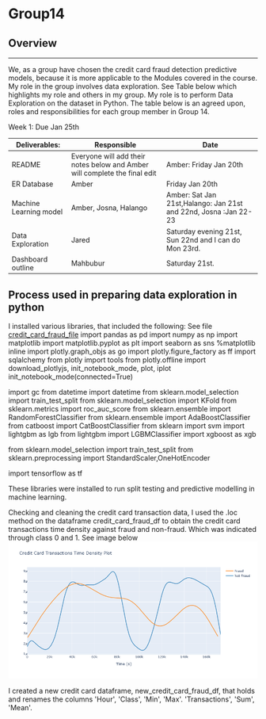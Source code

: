 # Group14
## Overview
---
We, as a group have chosen the credit card fraud detection predictive models, because it is more applicable to the Modules covered in the course. My role in the group involves data exploration. See Table below which highlights my role and others in my group. My role is to perform Data Exploration on the dataset in Python. The table below is an agreed upon, roles and responsibilities for each group member in Group 14. 


Week 1: Due Jan 25th

|Deliverables:|	Responsible|	Date|
| ----------------------- | ---------------------------------------- |--------------------------|
|README|	Everyone will add their notes below and Amber will complete the final edit|	Amber: Friday Jan 20th|
|ER Database	|Amber	|Friday Jan 20th|
|Machine Learning model|	Amber, Josna, Halango	|Amber: Sat Jan 21st,Halango: Jan 21st and 22nd, Josna :Jan 22-23 |
|Data Exploration	|Jared	|Saturday evening 21st, Sun 22nd and I can do Mon 23rd.|
|Dashboard outline |	Mahbubur	|Saturday 21st. |


## Process used in preparing data exploration in python

I installed various libraries, that included the following: See file [credit_card_fraud_file]()
import pandas as pd 
import numpy as np
import matplotlib
import matplotlib.pyplot as plt
import seaborn as sns
%matplotlib inline 
import plotly.graph_objs as go
import plotly.figure_factory as ff
import sqlalchemy
from plotly import tools
from plotly.offline import download_plotlyjs, init_notebook_mode, plot, iplot
init_notebook_mode(connected=True)


import gc
from datetime import datetime 
from sklearn.model_selection import train_test_split
from sklearn.model_selection import KFold
from sklearn.metrics import roc_auc_score
from sklearn.ensemble import RandomForestClassifier
from sklearn.ensemble import AdaBoostClassifier
from catboost import CatBoostClassifier
from sklearn import svm
import lightgbm as lgb
from lightgbm import LGBMClassifier
import xgboost as xgb

from sklearn.model_selection import train_test_split
from sklearn.preprocessing import StandardScaler,OneHotEncoder

import tensorflow as tf

These libraries were installed to run split testing and predictive modelling in machine learning. 

Checking and cleaning the credit card transaction data, I used the .loc method on the dataframe credit_card_fraud_df to obtain the credit card transactions time density against fraud and non-fraud. Which was indicated through class 0 and 1. 
See image below
![](https://github.com/mueeze/Group14/blob/Jared-Murray/Credit%20Card%20Transactions%20Time%20Density%20Plot.png)

I created a new credit card dataframe, new_credit_card_fraud_df, that holds and renames the columns 'Hour', 'Class', 'Min', 'Max'. 'Transactions', 'Sum', 'Mean'. 
